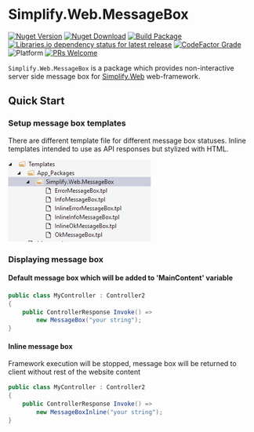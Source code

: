 # Simplify.Web.MessageBox

[![Nuget Version](https://img.shields.io/nuget/v/Simplify.Web.MessageBox)](https://www.nuget.org/packages/Simplify.Web.MessageBox/)
[![Nuget Download](https://img.shields.io/nuget/dt/Simplify.Web.MessageBox)](https://www.nuget.org/packages/Simplify.Web.MessageBox/)
[![Build Package](https://github.com/SimplifyNet/Simplify.Web.MessageBox/actions/workflows/build.yml/badge.svg)](https://github.com/SimplifyNet/Simplify.Web.MessageBox/actions/workflows/build.yml)
[![Libraries.io dependency status for latest release](https://img.shields.io/librariesio/release/nuget/Simplify.Web.MessageBox)](https://libraries.io/nuget/Simplify.Web.MessageBox)
[![CodeFactor Grade](https://img.shields.io/codefactor/grade/github/SimplifyNet/Simplify.Web.MessageBox)](https://www.codefactor.io/repository/github/simplifynet/simplify.web.MessageBox)
![Platform](https://img.shields.io/badge/platform-.NET%206.0%20%7C%20.NET%20Standard%202.1%20%7C%20.NET%20Standard%202.0-lightgrey)
[![PRs Welcome](https://img.shields.io/badge/PRs-welcome-brightgreen)](http://makeapullrequest.com)

`Simplify.Web.MessageBox` is a package which provides non-interactive server side message box for [Simplify.Web](https://github.com/SimplifyNet/Simplify.Web) web-framework.

## Quick Start

### Setup message box templates

There are different template file for different message box statuses.
Inline templates intended to use as API responses but stylized with HTML.

![Template files](https://raw.githubusercontent.com/SimplifyNet/Simplify.Web.MessageBox/master/images/template-files.png)

### Displaying message box

#### Default message box which will be added to 'MainContent' variable

```csharp
public class MyController : Controller2
{
    public ControllerResponse Invoke() =>
        new MessageBox("your string");
}
```

#### Inline message box

Framework execution will be stopped, message box will be returned to client without rest of the website content

```csharp
public class MyController : Controller2
{
    public ControllerResponse Invoke() =>
        new MessageBoxInline("your string");
}
```
